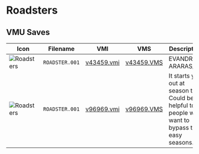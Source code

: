 # Roadsters

## VMU Saves

| Icon | Filename | VMI | VMS | Description |
|------|----------|-----|-----|-------------|
| ![Roadsters](../icons/ROADSTER.001.GIF) | `ROADSTER.001` | [v43459.vmi](v43459.vmi) | [v43459.VMS](v43459.VMS) | EVANDRO ARARAS_SP 
| ![Roadsters](../icons/ROADSTER.001.GIF) | `ROADSTER.001` | [v96969.vmi](v96969.vmi) | [v96969.VMS](v96969.VMS) | It starts you out at season two. Could be helpful to people who want to bypass the easy seasons. 
